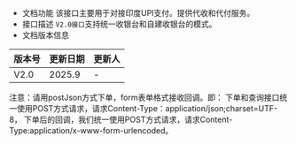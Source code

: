 - 文档功能
  该接口主要用于对接印度UPI支付。提供代收和代付服务。
- 接口描述
  ```V2.0接口```支持统一收银台和自建收银台的模式。
- 文档版本信息

|版本号| 更新日期   |更新人|
|--|--------|--|
|V2.0| 2025.9 |-|

注意：请用postJson方式下单，form表单格式接收回调。即：
下单和查询接口统一使用POST方式请求，请求Content-Type：application/json;charset=UTF-8，
下单后的回调，我们统一使用POST方式请求，请求Content-Type:application/x-www-form-urlencoded。